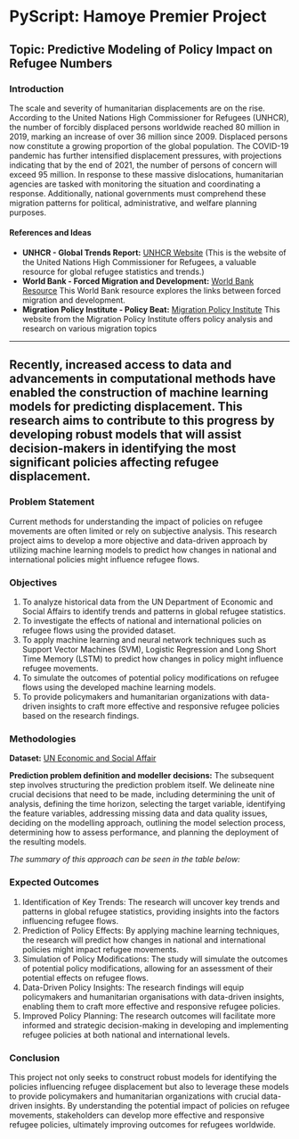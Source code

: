 # PyScript: Hamoye Premier Project

## Topic: Predictive Modeling of Policy Impact on Refugee Numbers

### Introduction

The scale and severity of humanitarian displacements are on the rise. According to the United Nations High Commissioner for Refugees (UNHCR), the number of forcibly displaced persons worldwide reached 80 million in 2019, marking an increase of over 36 million since 2009. Displaced persons now constitute a growing proportion of the global population. The COVID-19 pandemic has further intensified displacement pressures, with projections indicating that by the end of 2021, the number of persons of concern will exceed 95 million. In response to these massive dislocations, humanitarian agencies are tasked with monitoring the situation and coordinating a response. Additionally, national governments must comprehend these migration patterns for political, administrative, and welfare planning purposes.

#### References and Ideas

- **UNHCR - Global Trends Report:** [UNHCR Website](https://www.unhcr.org/)
  (This is the 
website of the United Nations High Commissioner for Refugees, a 
valuable resource for global refugee statistics and trends.)
- **World Bank - Forced Migration and Development:** [World Bank Resource](https://www.worldbank.org/en/results/2023/07/27/tackling-forced-displacement-as-a-development-challenge)
  This World Bank resource 
explores the links between forced migration and development.
- **Migration Policy Institute - Policy Beat:** [Migration Policy Institute](https://www.migrationpolicy.org/)
  This website from the Migration 
Policy Institute offers policy analysis and research on various migration 
topics

---
Recently, increased access to data and advancements in computational methods have enabled the construction of machine learning models for predicting displacement. This research aims to contribute to this progress by developing robust models that will assist decision-makers in identifying the most significant policies affecting refugee displacement.
---

### Problem Statement

Current methods for understanding the impact of policies on refugee movements are often limited or rely on subjective analysis. This research project aims to develop a more objective and data-driven approach by utilizing machine learning models to predict how changes in national and international policies might influence refugee flows.

### Objectives

1. To analyze historical data from the UN Department of Economic and Social Affairs to identify trends and patterns in global refugee statistics.
2. To investigate the effects of national and international policies on refugee flows using the provided dataset.
3. To apply machine learning and neural network techniques such as Support Vector Machines (SVM), Logistic Regression and Long Short Time Memory (LSTM) to predict how changes in policy might influence refugee movements.
4. To simulate the outcomes of potential policy modifications on refugee flows using the developed machine learning models.
5. To provide policymakers and humanitarian organizations with data-driven insights to craft more effective and responsive refugee policies based on the research findings.

### Methodologies

**Dataset:** [UN Economic and Social Affair](https://unstats-undesa.opendata.arcgis.com/datasets/059c8f2ce007428c9a1e8f11b9508852_0/explore?location=87.553304%2C56.254040%2C1.81)

**Prediction problem definition and modeller decisions:**
The subsequent step involves structuring the prediction problem itself. We delineate nine crucial decisions that need to be made, including determining the unit of analysis, defining the time horizon, selecting the target variable, identifying the feature variables, addressing missing data and data quality issues, deciding on the modelling approach, outlining the model selection process, determining how to assess performance, and planning the deployment of the resulting models.


*The summary of this approach can be seen in the table below:*
### Expected Outcomes

1. Identification of Key Trends: The research will uncover key trends and patterns in global refugee statistics, providing insights into the factors influencing refugee flows.
2. Prediction of Policy Effects: By applying machine learning techniques, the research will predict how changes in national and international policies might impact refugee movements.
3. Simulation of Policy Modifications: The study will simulate the outcomes of potential policy modifications, allowing for an assessment of their potential effects on refugee flows.
4. Data-Driven Policy Insights: The research findings will equip policymakers and humanitarian organisations with data-driven insights, enabling them to craft more effective and responsive refugee policies.
5. Improved Policy Planning: The research outcomes will facilitate more informed and strategic decision-making in developing and implementing refugee policies at both national and international levels.

### Conclusion
This project not only seeks to construct robust models for identifying the policies influencing refugee displacement but also to leverage these models to provide policymakers and humanitarian organizations with crucial data-driven insights. By understanding the potential impact of policies on refugee movements, stakeholders can develop more effective and responsive refugee policies, ultimately improving outcomes for refugees worldwide.
